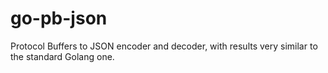 go-pb-json
==========

Protocol Buffers to JSON encoder and decoder, with results very similar to the standard Golang one.